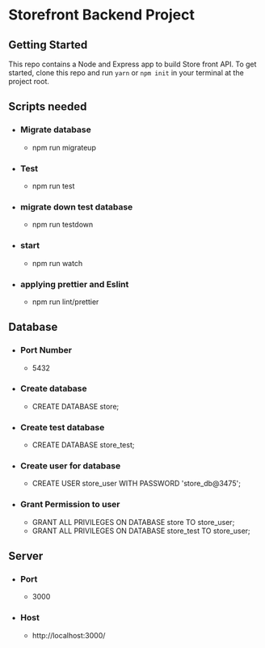 # Storefront Backend Project

## Getting Started

This repo contains a Node and Express app to build Store front API. To get started, clone this repo and run `yarn` or `npm init` in your terminal at the project root.

## Scripts needed
  - ### Migrate database
    -  npm run migrateup
  - ### Test
    - npm run test
  - ### migrate down test database
    - npm run testdown 
  - ### start
    - npm run watch  
  - ### applying prettier and Eslint 
    - npm run lint/prettier

## Database

  - ### Port Number
      - 5432
  - ### Create database
      - CREATE DATABASE store;
  - ### Create test database
      - CREATE DATABASE store_test;
  - ### Create user for database
      - CREATE USER store_user WITH PASSWORD 'store_db@3475';
  - ### Grant Permission to user
      - GRANT ALL PRIVILEGES ON DATABASE store TO store_user;
      - GRANT ALL PRIVILEGES ON DATABASE store_test TO store_user;

## Server
  - ### Port
    - 3000
  - ### Host
    - http://localhost:3000/